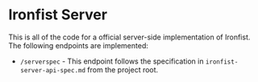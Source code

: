 # Ironfist Server
This is all of the code for a official server-side implementation of Ironfist. The following endpoints are implemented:
- `/serverspec` - This endpoint follows the specification in `ironfist-server-api-spec.md` from the project root.
